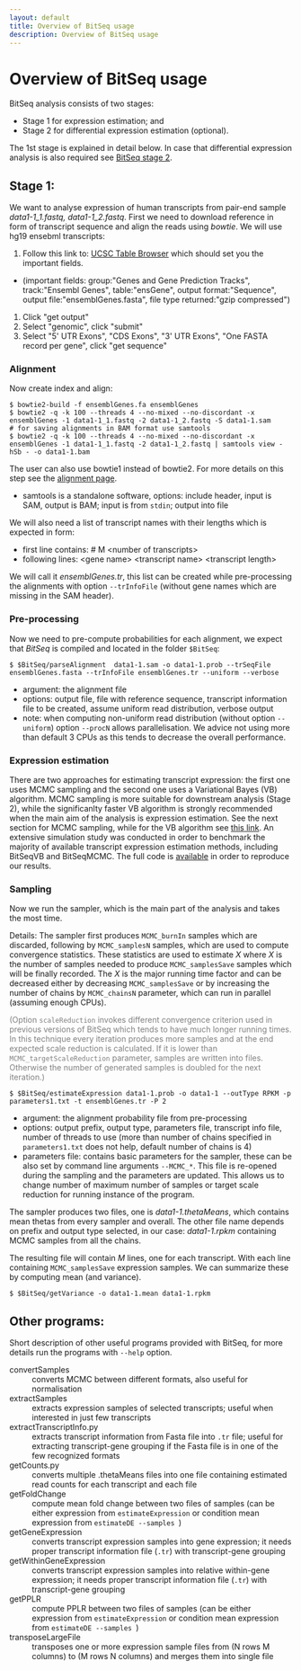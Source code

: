 ```yaml
---
layout: default
title: Overview of BitSeq usage
description: Overview of BitSeq usage
---
```


# Overview of BitSeq usage

BitSeq analysis consists of two stages:

* Stage 1 for expression estimation; and
* Stage 2 for differential expression estimation (optional).

The 1st stage is explained in detail below. In case that differential expression analysis is also required see [BitSeq stage 2](http://bitseq.github.io/howto/stage2). 

## Stage 1:

We want to analyse expression of human transcripts from pair-end sample *data1-1_1.fastq, data1-1_2.fastq*. First we need to download reference in form of transcript sequence and align the reads using _bowtie_. We will use hg19 ensebml transcripts:

1. Follow this link to: [UCSC Table Browser](http://genome.ucsc.edu/cgi-bin/hgTables?hgsid=214391795&clade=mammal&org=0&db=0&hgta_group=genes&hgta_track=ensGene&hgta_table=ensGene&hgta_regionType=genome&position=&hgta_outputType=sequence&hgta_outFileName=ensemblGenes.fa) which should set you the important fields.
 * (important fields: group:"Genes and Gene Prediction Tracks", track:"Ensembl Genes", table:"ensGene", output format:"Sequence", output file:"ensemblGenes.fasta", file type returned:"gzip compressed")
1. Click "get output"
1. Select "genomic", click "submit"
1. Select "5' UTR Exons", "CDS Exons", "3' UTR Exons", "One FASTA record per gene", click "get sequence"

### Alignment

Now create index and align:

```
$ bowtie2-build -f ensemblGenes.fa ensemblGenes
$ bowtie2 -q -k 100 --threads 4 --no-mixed --no-discordant -x ensemblGenes -1 data1-1_1.fastq -2 data1-1_2.fastq -S data1-1.sam 
# for saving alignments in BAM format use samtools
$ bowtie2 -q -k 100 --threads 4 --no-mixed --no-discordant -x ensemblGenes -1 data1-1_1.fastq -2 data1-1_2.fastq | samtools view -hSb - -o data1-1.bam
```

The user can also use bowtie1 instead of bowtie2. For more details on this step see the [alignment page](http://bitseq.github.io/howto/alignment).

 * samtools is a standalone software, options: include header, input is SAM, output is BAM; input is from `stdin`; output into file



We will also need a list of transcript names with their lengths which is expected in form:
 
 *  first line contains: # M &lt;number of transcripts&gt;
 *  following lines: &lt;gene name&gt; &lt;transcript name&gt; &lt;transcript length&gt;

We will call it *ensemblGenes.tr*, this list can be created while pre-processing the alignments with option `--trInfoFile` (without gene names which are missing in the SAM header).

### Pre-processing

Now we need to pre-compute probabilities for each alignment, we expect that _BitSeq_ is compiled and located in the folder `$BitSeq`:

```
$ $BitSeq/parseAlignment  data1-1.sam -o data1-1.prob --trSeqFile ensemblGenes.fasta --trInfoFile ensemblGenes.tr --uniform --verbose
```

 * argument: the alignment file
 * options: output file, file with reference sequence, transcript information file to be created, assume uniform read distribution, verbose output
  * note: when computing non-uniform read distribution (without option `--uniform`) option `--procN` allows parallelisation. We advice not using more than default 3 CPUs as this tends to decrease the overall performance.


### Expression estimation

There are two approaches for estimating transcript expression: the first one uses MCMC sampling and the second one uses a Variational Bayes (VB) algorithm. MCMC sampling is more suitable for downstream analysis (Stage 2), while the significanlty faster VB algorithm is strongly recommended when the main aim of the analysis is expression estimation. See the next section for MCMC sampling, while for the VB algorithm see [this  link](http://bitseq.github.io/howto/variationalBayes). An extensive simulation study was conducted in order to benchmark the majority of available transcript expression estimation methods, including BitSeqVB and BitSeqMCMC. The full code is [available](https://github.com/BitSeq/BitSeqVB_benchmarking) in order to reproduce our results.



### Sampling

Now we run the sampler, which is the main part of the analysis and takes the most time.

Details: The sampler first produces `MCMC_burnIn` samples which are discarded, following by `MCMC_samplesN` samples, which are used to compute convergence statistics. These statistics are used to estimate _X_ where _X_ is the number of samples needed to produce `MCMC_samplesSave` samples which will be finally recorded. The _X_ is the major running time factor and can be decreased either by decreasing `MCMC_samplesSave` or by increasing the number of chains by `MCMC_chainsN` parameter, which can run in parallel (assuming enough CPUs).

<font color="grey">(Option `scaleReduction` invokes different convergence criterion used in previous versions of BitSeq which tends to have much longer running times. In this technique every iteration produces more samples and at the end expected scale reduction is calculated. If it is lower than `MCMC_targetScaleReduction` parameter, samples are written into files. Otherwise the number of generated samples is doubled for the next iteration.)</font>


```
$ $BitSeq/estimateExpression data1-1.prob -o data1-1 --outType RPKM -p parameters1.txt -t ensemblGenes.tr -P 2
```

 * argument: the alignment probability file from pre-processing
 * options: output prefix, output type, parameters file, transcript info file, number of threads to use (more than number of chains specified in `parameters1.txt` does not help, default number of chains is 4)
 * parameters file: contains basic parameters for the sampler, these can be also set by command line arguments `--MCMC_*`. This file is re-opened during the sampling and the parameters are updated. This allows us to change number of maximum number of samples or target scale reduction for running instance of the program.

The sampler produces two files, one is *data1-1.thetaMeans*, which contains mean thetas from every sampler and overall. The other file name depends on prefix and output type selected, in our case: *data1-1.rpkm* containing MCMC samples from all the chains.

The resulting file will contain *M* lines, one for each transcript. With each line containing `MCMC_samplesSave` expression samples. We can summarize these by computing mean (and variance).

```
$ $BitSeq/getVariance -o data1-1.mean data1-1.rpkm
```




## Other programs:

Short description of other useful programs provided with BitSeq, for more details run the programs with `--help` option.

<dl>
<dt>convertSamples</dt>
<dd>converts MCMC between different formats, also useful for normalisation</dd>
<dt>extractSamples</dt>
<dd>extracts expression samples of selected transcripts; useful when interested in just few transcripts</dd>
<dt>extractTranscriptInfo.py</dt>
<dd>extracts transcript information from Fasta file into <code>.tr</code> file; useful for extracting transcript-gene grouping if the Fasta file is in one of the few recognized formats</dd>
<dt>getCounts.py</dt>
<dd>converts multiple .thetaMeans files into one file containing estimated read counts for each transcript and each file</dd>
<dt>getFoldChange</dt>
<dd>compute mean fold change between two files of samples (can be either expression from <code>estimateExpression</code> or condition mean expression from <code>estimateDE --samples </code>)</dd>
<dt>getGeneExpression</dt>
<dd>converts transcript expression samples into gene expression; it needs proper transcript information file (<code>.tr</code>) with transcript-gene grouping</dd>
<dt>getWithinGeneExpression</dt>
<dd>converts transcript expression samples into relative within-gene expression; it needs proper transcript information file (<code>.tr</code>) with transcript-gene grouping</dd>
<dt>getPPLR</dt>
<dd>compute PPLR between two files of samples (can be either expression from <code>estimateExpression</code> or condition mean expression from <code>estimateDE --samples </code>)</dd>
<dt>transposeLargeFile</dt>
<dd>transposes one or more expression sample files from (N rows M columns) to (M rows N columns) and merges them into single file</dd>
</dl>
